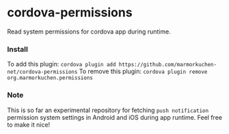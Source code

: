 # cordova-permissions

Read system permissions for cordova app during runtime.

### Install

To add this plugin: `cordova plugin add https://github.com/marmorkuchen-net/cordova-permissions`
To remove this plugin: `cordova plugin remove org.marmorkuchen.permissions`

### Note

This is so far an experimental repository for fetching `push notification` permission system settings in Android and iOS during app runtime. Feel free to make it nice!
